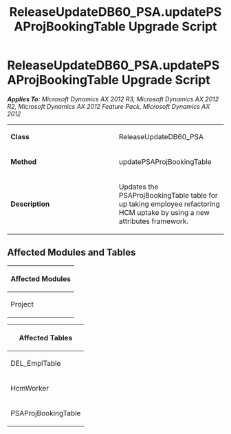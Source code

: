 ﻿---
title: ReleaseUpdateDB60_PSA.updatePSAProjBookingTable Upgrade Script
TOCTitle: ReleaseUpdateDB60_PSA.updatePSAProjBookingTable Upgrade Script
ms:assetid: 9913e4b8-3b77-5bd9-de32-d5aa23ca208c
ms:mtpsurl: https://msdn.microsoft.com/en-us/library/JJ686258(v=AX.60)
ms:contentKeyID: 49709961
ms.date: 05/18/2015
mtps_version: v=AX.60
---

# ReleaseUpdateDB60\_PSA.updatePSAProjBookingTable Upgrade Script 


_**Applies To:** Microsoft Dynamics AX 2012 R3, Microsoft Dynamics AX 2012 R2, Microsoft Dynamics AX 2012 Feature Pack, Microsoft Dynamics AX 2012_

<table>
<colgroup>
<col style="width: 50%" />
<col style="width: 50%" />
</colgroup>
<tbody>
<tr class="odd">
<td><p><strong>Class</strong></p></td>
<td><p>ReleaseUpdateDB60_PSA</p></td>
</tr>
<tr class="even">
<td><p><strong>Method</strong></p></td>
<td><p>updatePSAProjBookingTable</p></td>
</tr>
<tr class="odd">
<td><p><strong>Description</strong></p></td>
<td><p>Updates the PSAProjBookingTable table for up taking employee refactoring HCM uptake by using a new attributes framework.</p></td>
</tr>
</tbody>
</table>


## Affected Modules and Tables

<table>
<colgroup>
<col style="width: 100%" />
</colgroup>
<thead>
<tr class="header">
<th><p>Affected Modules</p></th>
</tr>
</thead>
<tbody>
<tr class="odd">
<td><p>Project</p></td>
</tr>
</tbody>
</table>


<table>
<colgroup>
<col style="width: 100%" />
</colgroup>
<thead>
<tr class="header">
<th><p>Affected Tables</p></th>
</tr>
</thead>
<tbody>
<tr class="odd">
<td><p>DEL_EmplTable</p></td>
</tr>
<tr class="even">
<td><p>HcmWorker</p></td>
</tr>
<tr class="odd">
<td><p>PSAProjBookingTable</p></td>
</tr>
</tbody>
</table>

  


